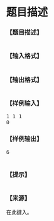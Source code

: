 # 题目描述


<h3>
【题目描述】
</h3>
<p>
<img src="/upload/image/20170425/20170425153621_93368.png" alt=""/> 
</p>
<h3>
【输入格式】
</h3>
<p>
<img src="/upload/image/20170425/20170425153631_35689.png" alt=""/> 
</p>
<h3>
【输出格式】
</h3>
<p>
<img src="/upload/image/20170425/20170425153640_99551.png" alt=""/> 
</p>
<h3>
【样例输入】
</h3>
<pre>1 1 1
0</pre>
<h3>
【样例输出】
</h3>
<pre>6
 <img src="/upload/image/20170425/20170425153730_50071.png" alt=""/> </pre>
<h3>
【提示】
</h3>
<p>
<img src="/upload/image/20170425/20170425153752_29510.png" alt=""/> 
</p>
<h3>
【来源】
</h3>
<p>
在此键入。
</p>
